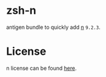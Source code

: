 # zsh-n

antigen bundle to quickly add [n](https://github.com/tj/n) `9.2.3`.

# License

n license can be found [here](https://github.com/tj/n/blob/master/LICENSE).
